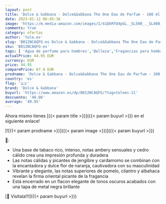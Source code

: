 ```yaml
---
layout: post
title: 'Dolce & Gabbana - Dolce&Gabbana The One Eau de Parfum - 100 ml'
date: 2023-01-12 06:45:36
image: 'https://m.media-amazon.com/images/I/41QkRfU4pGL._SL500_._SL400_.jpg'
comments: true
category: ofertas
author: 'tole.es'
slug: 'B012NCAQFG-es Dolce & Gabbana - Dolce&Gabbana The One Eau de Parfum -...'
sku: 'B012NCAQFG-es'
tags: [ 'Agua de perfume para hombres','Belleza','Fragancias para hombres','Perfumes y fragancias','de','dolce & gabbana','eau','parfum','🇪🇸', ]
actualPrice: 44.95 EUR
currency: EUR
price: 44.95
comparePrice: 87.9 EUR
prodname: 'Dolce & Gabbana - Dolce&Gabbana The One Eau de Parfum - 100 ml'
country: 'es'
flag: '🇪🇸'
brand: 'Dolce & Gabbana'
buyurl: 'https://www.amazon.es/dp/B012NCAQFG/?tag=tolees-21'
descuento: '48.86'
average: '49.95'
---
```


Ahora mismo tienes [{{< param title >}}]({{< param buyurl >}}) en el siguiente enlace!

[![{{< param prodname >}}]({{< param image >}})]({{< param buyurl >}})

🔎:

- Una base de tabaco rico, intenso, notas ambery sensuales y cedro cálido crea una impresión profunda y duradera
- Las notas cálidas y picantes de jengibre y cardamomo se combinan con la encantadora y dulce flor de naranja, cautivadora con su masculinidad
- Vibrante y elegante, las notas superiores de pomelo, cilantro y albahaca revelan la firma oriental picante de la fragancia
- Está encerrado en un flacon elegante de tonos oscuros acabados con una tapa de metal negra brillante

[🛒 Visítala!!!]({{< param buyurl >}})
